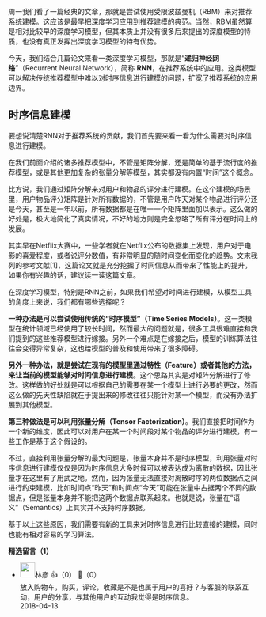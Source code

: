 周一我们看了一篇经典的文章，那就是尝试使用受限波兹曼机（RBM）来对推荐系统建模。这应该是最早把深度学习应用到推荐建模的典范。当然，RBM虽然算是相对比较早的深度学习模型，但其本质上并没有很多后来提出的深度模型的特质，也没有真正发挥出深度学习模型的特有优势。

今天，我们结合几篇论文来看一类深度学习模型，那就是“**递归神经网络**”（Recurrent Neural Network），简称 **RNN**，在推荐系统中的应用。这类模型可以解决传统推荐模型中难以对时序信息进行建模的问题，扩宽了推荐系统的应用边界。

## 时序信息建模

要想说清楚RNN对于推荐系统的贡献，我们首先要来看一看为什么需要对时序信息进行建模。

在我们前面介绍的诸多推荐模型中，不管是矩阵分解，还是简单的基于流行度的推荐模型，或是其他更加复杂的张量分解等模型，其实都没有内置“时间”这个概念。

比方说，我们通过矩阵分解来对用户和物品的评分进行建模。在这个建模的场景里，用户物品评分矩阵是针对所有数据的，不管是用户昨天对某个物品进行评分还是今天，甚至是一年以前，所有数据都是在唯一一个矩阵里面加以表示。这么做的好处是，极大地简化了真实情况，不好的地方则是完全忽略了所有评分在时间上的发展。

其实早在Netflix大赛中，一些学者就在Netflix公布的数据集上发现，用户对于电影的喜爱程度，或者说评分数值，有非常明显的随时间变化而变化的趋势。文末我列的参考文献\[1]，这篇论文就是充分挖掘了时间信息从而带来了性能上的提升，如果你有兴趣的话，建议读一读这篇文章。

在深度学习模型，特别是RNN之前，如果我们希望对时间进行建模，从模型工具的角度上来说，我们都有哪些选择呢？

**一种办法是可以尝试使用传统的“时序模型”（Time Series Models）**。这一类模型在统计领域已经使用了较长时间，然而最大的问题就是，很多工具很难直接和我们提到的这些推荐模型进行嫁接。另外一个难点是在嫁接之后，模型的训练算法往往会变得异常复杂，这也给模型的普及和使用带来了很多障碍。

**另外一种办法，就是尝试在现有的模型里通过特性（Feature）或者其他的方法，来让当前的模型能够对时间信息进行建模**。这个思路其实是对矩阵分解进行了修改。这样做的好处就是可以根据自己的需要在某一个模型上进行必要的更改，然而这么做的先天性缺陷就在于提出来的修改往往只能针对某一个模型，而没有办法扩展到其他模型。

**第三种做法是可以利用张量分解（Tensor Factorization）**。我们直接把时间作为一个新的维度，因此可以对用户在某一个时间段对某个物品的评分进行建模，有一些工作是基于这个假设的。

不过，直接利用张量分解的最大问题是，张量本身并不是时序模型，利用张量对时序信息进行建模仅仅是因为时序信息大多时候可以被表达成为离散的数据，因此张量才在这里有了用武之地。然而，因为张量无法直接对离散时序的两位数据点之间进行约束建模，比如时间点“昨天”和时间点“今天”可能在张量中占据两个不同的数据点，但是张量本身并不能把这两个数据点联系起来。也就是说，张量在“语义”（Semantics）上其实并不支持时序数据。

基于以上这些原因，我们需要有新的工具来对时序信息进行比较直接的建模，同时也能有相对容易的学习算法。
<div><strong>精选留言（1）</strong></div><ul>
<li><img src="https://static001.geekbang.org/account/avatar/00/0f/c1/a7/5e66d331.jpg" width="30px"><span>林彦</span> 👍（0） 💬（0）<div>放入购物车，购买，评论，收藏是不是也属于用户的喜好？与客服的联系互动，用户的分享，与其他用户的互动我觉得是时序信息。</div>2018-04-13</li><br/>
</ul>